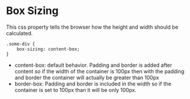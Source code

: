 # Box Sizing

This css property tells the browser how the height and width should be calculated.

```
.some-div {
    box-sizing: content-box;
}
```

- content-box: default behavior.  Padding and border is added after content so if the width of the container is 100px then with the padding and border the container will actually be greater than 100px
- border-box: Padding and border is included in the width so if the container is set to 100px than it will be only 100px.
